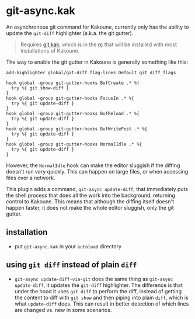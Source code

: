# git-async.kak
An asynchronous git command for Kakoune, currently only has the ability to update the `git-diff` highlighter (a.k.a. the git gutter).

> Requires [git.kak](https://github.com/mawww/kakoune/blob/master/rc/tools/git.kak), which is in the [rc](https://github.com/mawww/kakoune/blob/master/rc/tools/git.kak) that will be installed with most installations of Kakoune. 

The way to enable the git gutter in Kakoune is generally something like this:
```kakscript
add-highlighter global/git-diff flag-lines Default git_diff_flags

hook global -group git-gutter-hooks BufCreate .* %{
  try %{ git show-diff }
}
hook global -group git-gutter-hooks FocusIn .* %{
  try %{ git update-diff }
}
hook global -group git-gutter-hooks BufReload .* %{
  try %{ git update-diff }
}
hook global -group git-gutter-hooks BufWritePost .* %{
  try %{ git update-diff }
}
hook global -group git-gutter-hooks NormalIdle .* %{
  try %{ git update-diff }
}
```

However, the `NormalIdle` hook can make the editor sluggish if the diffing doesn't run very quickly. This can happen on large files, or when accessing files over a network.

This plugin adds a command, `git-async update-diff`, that immediately puts the shell process that does all the work into the background, returning control to Kakoune. This means that although the diffing itself doesn't happen faster, it does not make the whole editor sluggish, only the git gutter.

## installation
- put `git-async.kak` in your `autoload` directory

## using `git diff` instead of plain `diff`
- `git-async update-diff-via-git` does the same thing as `git-async update-diff`, it updates the `git-diff` highlighter. The difference is that under the hood it uses `git diff` to perform the diff, instead of getting the content to diff with `git show` and then piping into plain `diff`, which is what `update-diff` does. This can result in better detection of which lines are changed vs. new in some scenarios.

